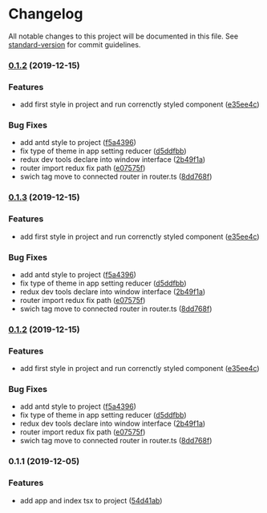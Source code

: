# Changelog

All notable changes to this project will be documented in this file. See [standard-version](https://github.com/conventional-changelog/standard-version) for commit guidelines.

### [0.1.2](https://github.com/Mostafasaffari/Simple-React-Dashboard-AntDesign/compare/v0.1.1...v0.1.2) (2019-12-15)


### Features

* add first style in project and run correnctly styled component ([e35ee4c](https://github.com/Mostafasaffari/Simple-React-Dashboard-AntDesign/commit/e35ee4c124e9c1a5cfb5a71dfd70a1422b9b7503))


### Bug Fixes

* add antd style to project ([f5a4396](https://github.com/Mostafasaffari/Simple-React-Dashboard-AntDesign/commit/f5a4396ef53b76b1ec0ad04f5d894879fa529daf))
* fix type of theme in app setting reducer ([d5ddfbb](https://github.com/Mostafasaffari/Simple-React-Dashboard-AntDesign/commit/d5ddfbbce39cb2e543586d619c9d4c1bc44a10cd))
* redux dev tools declare into window interface ([2b49f1a](https://github.com/Mostafasaffari/Simple-React-Dashboard-AntDesign/commit/2b49f1aea517dfc63d7265f1032ad69b1e9cb77a))
* router import redux fix path ([e07575f](https://github.com/Mostafasaffari/Simple-React-Dashboard-AntDesign/commit/e07575fc62da1ac522e4fad76910d5239b751310))
* swich tag move to connected router in router.ts ([8dd768f](https://github.com/Mostafasaffari/Simple-React-Dashboard-AntDesign/commit/8dd768f70e465e234d0a9d0fb99947c27469e1ec))

### [0.1.3](https://github.com/Mostafasaffari/Simple-React-Dashboard-AntDesign/compare/v0.1.1...v0.1.3) (2019-12-15)


### Features

* add first style in project and run correnctly styled component ([e35ee4c](https://github.com/Mostafasaffari/Simple-React-Dashboard-AntDesign/commit/e35ee4c124e9c1a5cfb5a71dfd70a1422b9b7503))


### Bug Fixes

* add antd style to project ([f5a4396](https://github.com/Mostafasaffari/Simple-React-Dashboard-AntDesign/commit/f5a4396ef53b76b1ec0ad04f5d894879fa529daf))
* fix type of theme in app setting reducer ([d5ddfbb](https://github.com/Mostafasaffari/Simple-React-Dashboard-AntDesign/commit/d5ddfbbce39cb2e543586d619c9d4c1bc44a10cd))
* redux dev tools declare into window interface ([2b49f1a](https://github.com/Mostafasaffari/Simple-React-Dashboard-AntDesign/commit/2b49f1aea517dfc63d7265f1032ad69b1e9cb77a))
* router import redux fix path ([e07575f](https://github.com/Mostafasaffari/Simple-React-Dashboard-AntDesign/commit/e07575fc62da1ac522e4fad76910d5239b751310))
* swich tag move to connected router in router.ts ([8dd768f](https://github.com/Mostafasaffari/Simple-React-Dashboard-AntDesign/commit/8dd768f70e465e234d0a9d0fb99947c27469e1ec))

### [0.1.2](https://github.com/Mostafasaffari/Simple-React-Dashboard-AntDesign/compare/v0.1.1...v0.1.2) (2019-12-15)


### Features

* add first style in project and run correnctly styled component ([e35ee4c](https://github.com/Mostafasaffari/Simple-React-Dashboard-AntDesign/commit/e35ee4c124e9c1a5cfb5a71dfd70a1422b9b7503))


### Bug Fixes

* add antd style to project ([f5a4396](https://github.com/Mostafasaffari/Simple-React-Dashboard-AntDesign/commit/f5a4396ef53b76b1ec0ad04f5d894879fa529daf))
* fix type of theme in app setting reducer ([d5ddfbb](https://github.com/Mostafasaffari/Simple-React-Dashboard-AntDesign/commit/d5ddfbbce39cb2e543586d619c9d4c1bc44a10cd))
* redux dev tools declare into window interface ([2b49f1a](https://github.com/Mostafasaffari/Simple-React-Dashboard-AntDesign/commit/2b49f1aea517dfc63d7265f1032ad69b1e9cb77a))
* router import redux fix path ([e07575f](https://github.com/Mostafasaffari/Simple-React-Dashboard-AntDesign/commit/e07575fc62da1ac522e4fad76910d5239b751310))
* swich tag move to connected router in router.ts ([8dd768f](https://github.com/Mostafasaffari/Simple-React-Dashboard-AntDesign/commit/8dd768f70e465e234d0a9d0fb99947c27469e1ec))

### 0.1.1 (2019-12-05)


### Features

* add app and index tsx to project ([54d41ab](https://github.com/Mostafasaffari/React-Topia-Design/commit/54d41ab210270bedc49f461ab3ef124e0a2a0eb1))
